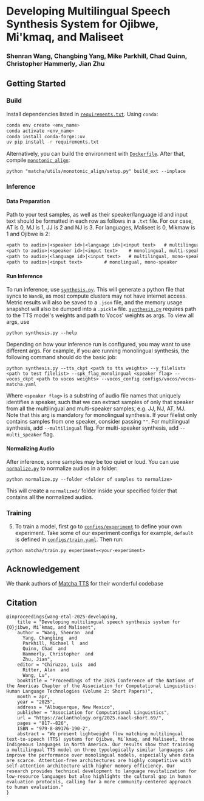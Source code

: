 # Developing Multilingual Speech Synthesis System for Ojibwe, Mi'kmaq, and Maliseet
### Shenran Wang, Changbing Yang, Mike Parkhill, Chad Quinn, Christopher Hammerly, Jian Zhu
## Getting Started
### Build
Install dependencies listed in [`requirements.txt`](requirements.txt). Using `conda`:
```bash
conda env create <env_name>
conda activate <env_name>
conda install conda-forge::uv
uv pip install -r requirements.txt
```
Alternatively, you can build the environment with [`Dockerfile`](Dockerfile). After that, compile [`monotonic_align`](matcha/utils/monotonic_align/core.c):  
```shell
python "matcha/utils/monotonic_align/setup.py" build_ext --inplace
```

### Inference
#### Data Preparation
Path to your test samples, as well as their speaker/language id and input text should be formatted in each row as follows in a `.txt` file. For our case, AT is 0, MJ is 1, JJ is 2 and NJ is 3. For languages, Maliseet is 0, Mikmaw is 1 and Ojibwe is 2:
```txt
<path to audio>|<speaker id>|<language id>|<input text>   # multilingual, multi-speaker
<path to audio>|<speaker id>|<input text>    # monolingual, multi-speaker
<path to audio>|<language id>|<input text>   # multilingual, mono-speaker
<path to audio>|<input text>        # monolingual, mono-speaker
```
#### Run Inference
To run inference, use [`synthesis.py`](synthesis.py). This will generate a python file that syncs to `WandB`, as most compute clusters may not have internet access. Metric results will also be saved to a `.json` file, and the memory usage snapshot will also be dumped into a `.pickle` file. [`synthesis.py`](synthesis.py) requires path to the TTS model's weights and path to Vocos' weights as args. To view all args, use 
```shell
python synthesis.py --help
```
Depending on how your inference run is configured, you may want to use different args. For example, if you are running monolingual synthesis, the following command should do the basic job:
```shell
python synthesis.py --tts_ckpt <path to tts weights> --y_filelists <path to test filelist> --spk_flag_monolingual <speaker flag> --vocos_ckpt <path to vocos weights> --vocos_config configs/vocos/vocos-matcha.yaml
```
Where `<speaker flag>` is a substring of audio file names that uniquely identifies a speaker, such that we can extract samples of only that speaker from all the multilingual and multi-speaker samples, e.g. JJ, NJ, AT, MJ. Note that this arg is mandatory for monolingual synthesis. If your filelist only contains samples from one speaker, consider passing `""`. 
For multilingual synthesis, add `--multilingual` flag. For multi-speaker synthesis, add `--multi_speaker` flag.

#### Normalizing Audio
After inference, some samples may be too quiet or loud. You can use [`normalize.py`](normalize.py) to normalize audios in a folder:
```shell
python normalize.py --folder <folder of samples to normalize>
```
This will create a `normalized/` folder inside your specified folder that contains all the normalized audios.

### Training
5. To train a model, first go to [`configs/experiment`](configs/experiment) to define your own experiment. Take some of our experiment configs for example, `default` is defined in [`configs/train.yaml`](configs/train.yaml). Then run:
```shell
python matcha/train.py experiment=<your-experiment>
```

## Acknowledgement
We thank authors of [Matcha TTS](https://github.com/shivammehta25/Matcha-TTS) for their wonderful codebase

## Citation
```
@inproceedings{wang-etal-2025-developing,
    title = "Developing multilingual speech synthesis system for {O}jibwe, Mi`kmaq, and Maliseet",
    author = "Wang, Shenran  and
      Yang, Changbing  and
      Parkhill, Michael l  and
      Quinn, Chad  and
      Hammerly, Christopher  and
      Zhu, Jian",
    editor = "Chiruzzo, Luis  and
      Ritter, Alan  and
      Wang, Lu",
    booktitle = "Proceedings of the 2025 Conference of the Nations of the Americas Chapter of the Association for Computational Linguistics: Human Language Technologies (Volume 2: Short Papers)",
    month = apr,
    year = "2025",
    address = "Albuquerque, New Mexico",
    publisher = "Association for Computational Linguistics",
    url = "https://aclanthology.org/2025.naacl-short.69/",
    pages = "817--826",
    ISBN = "979-8-89176-190-2",
    abstract = "We present lightweight flow matching multilingual text-to-speech (TTS) systems for Ojibwe, Mi`kmaq, and Maliseet, three Indigenous languages in North America. Our results show that training a multilingual TTS model on three typologically similar languages can improve the performance over monolingual models, especially when data are scarce. Attention-free architectures are highly competitive with self-attention architecture with higher memory efficiency. Our research provides technical development to language revitalization for low-resource languages but also highlights the cultural gap in human evaluation protocols, calling for a more community-centered approach to human evaluation."
}
```
